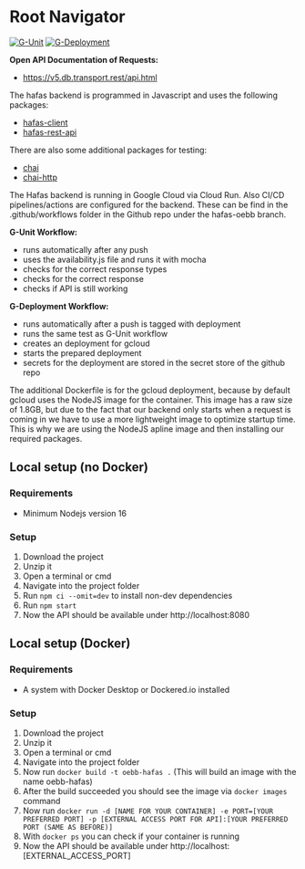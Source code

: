 # Root Navigator
[![G-Unit](https://github.com/stefanjb-it/elcapo-paris/actions/workflows/G-Unit.yml/badge.svg)](https://github.com/stefanjb-it/elcapo-paris/actions/workflows/G-Unit.yml)
[![G-Deployment](https://github.com/stefanjb-it/elcapo-paris/actions/workflows/G-Deployment.yml/badge.svg)](https://github.com/stefanjb-it/elcapo-paris/actions/workflows/G-Deployment.yml)

**Open API Documentation of Requests:**
- https://v5.db.transport.rest/api.html

The hafas backend is programmed in Javascript and uses the following packages:
- [hafas-client](https://www.npmjs.com/package/hafas-client)
- [hafas-rest-api](https://www.npmjs.com/package/hafas-rest-api)

There are also some additional packages for testing:
- [chai](https://www.npmjs.com/package/chai)
- [chai-http](https://www.npmjs.com/package/chai-http)

The Hafas backend is running in Google Cloud via Cloud Run. Also CI/CD pipelines/actions are
configured for the backend. These can be find in the .github/workflows folder in the Github repo
under the hafas-oebb branch.

**G-Unit Workflow:**
- runs automatically after any push
- uses the availability.js file and runs it with mocha
- checks for the correct response types
- checks for the correct response
- checks if API is still working

**G-Deployment Workflow:**
- runs automatically after a push is tagged with deployment
- runs the same test as G-Unit workflow
- creates an deployment for gcloud
- starts the prepared deployment 
- secrets for the deployment are stored in the secret store of the github repo

The additional Dockerfile is for the gcloud deployment, because by default gcloud
uses the NodeJS image for the container. This image has a raw size of 1.8GB, but due to
the fact that our backend only starts when a request is coming in we have to use a more
lightweight image to optimize startup time. This is why we are using the NodeJS apline image
and then installing our required packages.

## Local setup (no Docker)

### Requirements
- Minimum Nodejs version 16

### Setup
1. Download the project
2. Unzip it
3. Open a terminal or cmd
4. Navigate into the project folder
5. Run `npm ci --omit=dev` to install non-dev dependencies
6. Run `npm start`
7. Now the API should be available under http://localhost:8080

## Local setup (Docker)

### Requirements
- A system with Docker Desktop or Dockered.io installed

### Setup
1. Download the project
2. Unzip it
3. Open a terminal or cmd
4. Navigate into the project folder
5. Now run `docker build -t oebb-hafas .` (This will build an image with the name oebb-hafas)
6. After the build succeeded you should see the image via `docker images` command
7. Now run `docker run -d [NAME FOR YOUR CONTAINER] -e PORT=[YOUR PREFERRED PORT] -p [EXTERNAL ACCESS PORT FOR API]:[YOUR PREFERRED PORT (SAME AS BEFORE)]`
8. With `docker ps` you can check if your container is running
9. Now the API should be available under http://localhost:[EXTERNAL_ACCESS_PORT]



